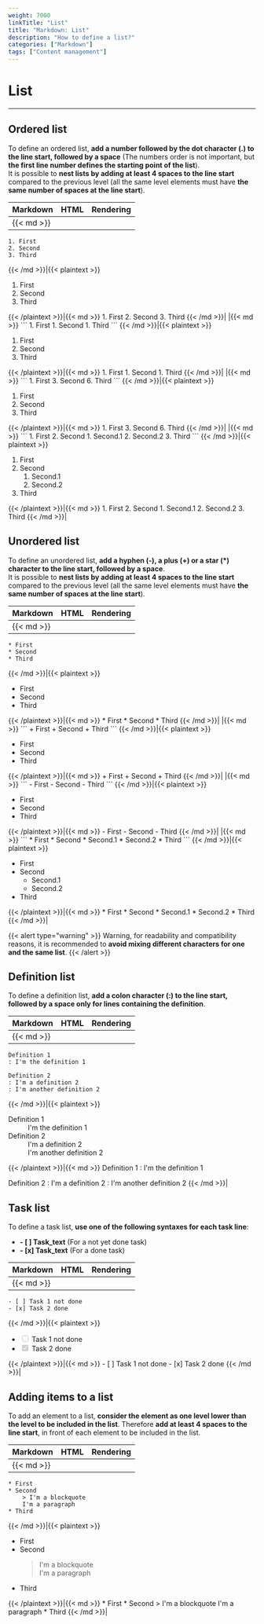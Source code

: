 ```yaml
---
weight: 7000
linkTitle: "List"
title: "Markdown: List"
description: "How to define a list?"
categories: ["Markdown"]
tags: ["Content management"]
---
```


# List
---

## Ordered list

To define an ordered list, **add a number followed by the dot character (.) to the line start, followed by a space** (The numbers order is not important, but **the first line number defines the starting point of the list**).  
It is possible to **nest lists by adding at least 4 spaces to the line start** compared to the previous level (all the same level elements must have **the same number of spaces at the line start**).

| Markdown | HTML | Rendering |
| -------- | ---- | --------- |
|{{< md >}}
```
1. First
2. Second
3. Third
```
{{< /md >}}|{{< plaintext >}}
<ol>
  <li>First</li>
  <li>Second</li>
  <li>Third</li>
</ol>
{{< /plaintext >}}|{{< md >}}
1. First
2. Second
3. Third
{{< /md >}}|
|{{< md >}}
```
1. First
1. Second
1. Third
```
{{< /md >}}|{{< plaintext >}}
<ol>
  <li>First</li>
  <li>Second</li>
  <li>Third</li>
</ol>
{{< /plaintext >}}|{{< md >}}
1. First
1. Second
1. Third
{{< /md >}}|
|{{< md >}}
```
1. First
3. Second
6. Third
```
{{< /md >}}|{{< plaintext >}}
<ol>
  <li>First</li>
  <li>Second</li>
  <li>Third</li>
</ol>
{{< /plaintext >}}|{{< md >}}
1. First
3. Second
6. Third
{{< /md >}}|
|{{< md >}}
```
1. First
2. Second
    1. Second.1
    2. Second.2
3. Third
```
{{< /md >}}|{{< plaintext >}}
<ol>
  <li>First</li>
  <li>Second
    <ol>
      <li>Second.1</li>
      <li>Second.2</li>
    </ol>
  </li>
  <li>Third</li>
</ol>
{{< /plaintext >}}|{{< md >}}
1. First
2. Second
    1. Second.1
    2. Second.2
3. Third
{{< /md >}}|

## Unordered list

To define an unordered list, **add a hyphen (-), a plus (+) or a star (*) character to the line start, followed by a space**.  
It is possible to **nest lists by adding at least 4 spaces to the line start** compared to the previous level (all the same level elements must have **the same number of spaces at the line start**).

| Markdown | HTML | Rendering |
| -------- | ---- | --------- |
|{{< md >}}
```
* First
* Second
* Third
```
{{< /md >}}|{{< plaintext >}}
<ul>
  <li>First</li>
  <li>Second</li>
  <li>Third</li>
</ul>
{{< /plaintext >}}|{{< md >}}
* First
* Second
* Third
{{< /md >}}|
|{{< md >}}
```
+ First
+ Second
+ Third
```
{{< /md >}}|{{< plaintext >}}
<ul>
  <li>First</li>
  <li>Second</li>
  <li>Third</li>
</ul>
{{< /plaintext >}}|{{< md >}}
+ First
+ Second
+ Third
{{< /md >}}|
|{{< md >}}
```
- First
- Second
- Third
```
{{< /md >}}|{{< plaintext >}}
<ul>
  <li>First</li>
  <li>Second</li>
  <li>Third</li>
</ul>
{{< /plaintext >}}|{{< md >}}
- First
- Second
- Third
{{< /md >}}|
|{{< md >}}
```
* First
* Second
    * Second.1
    * Second.2
* Third
```
{{< /md >}}|{{< plaintext >}}
<ul>
  <li>First</li>
  <li>Second
    <ul>
      <li>Second.1</li>
      <li>Second.2</li>
    </ul>
  </li>
  <li>Third</li>
</ul>
{{< /plaintext >}}|{{< md >}}
* First
* Second
    * Second.1
    * Second.2
* Third
{{< /md >}}|

{{< alert type="warning" >}}
Warning, for readability and compatibility reasons, it is recommended to **avoid mixing different characters for one and the same list**.
{{< /alert >}}

## Definition list

To define a definition list, **add a colon character (:) to the line start, followed by a space only for lines containing the definition**.

| Markdown | HTML | Rendering |
| -------- | ---- | --------- |
|{{< md >}}
```
Definition 1
: I'm the definition 1

Definition 2
: I'm a definition 2
: I'm another definition 2
```
{{< /md >}}|{{< plaintext >}}
<dl>
  <dt>Definition 1</dt>
  <dd>I'm the definition 1</dd>
  <dt>Definition 2</dt>
  <dd>I'm a definition 2</dd>
  <dd>I'm another definition 2</dd>
</dl>
{{< /plaintext >}}|{{< md >}}
Definition 1
: I'm the definition 1

Definition 2
: I'm a definition 2
: I'm another definition 2
{{< /md >}}|

## Task list

To define a task list, **use one of the following syntaxes for each task line**:

* **- \[ \] Task_text** (For a not yet done task)
* **- \[x\] Task_text** (For a done task)

| Markdown | HTML | Rendering |
| -------- | ---- | --------- |
|{{< md >}}
```
- [ ] Task 1 not done
- [x] Task 2 done
```
{{< /md >}}|{{< plaintext >}}
<ul>
  <li><input disabled="" type="checkbox"> Task 1 not done</li>
  <li><input checked="" disabled="" type="checkbox"> Task 2 done</li>
</ul>
{{< /plaintext >}}|{{< md >}}
- [ ] Task 1 not done
- [x] Task 2 done
{{< /md >}}|

## Adding items to a list

To add an element to a list, **consider the element as one level lower than the level to be included in the list**. Therefore **add at least 4 spaces to the line start**, in front of each element to be included in the list.

| Markdown | HTML | Rendering |
| -------- | ---- | --------- |
|{{< md >}}
```
* First
* Second
    > I'm a blockquote  
    I'm a paragraph
* Third
```
{{< /md >}}|{{< plaintext >}}
<ul>
  <li>First</li>
  <li>Second
    <blockquote><p>I'm a blockquote
      <br>
      I'm a paragraph</p>
    </blockquote>
  </li>
  <li>Third</li>
</ul>
{{< /plaintext >}}|{{< md >}}
* First
* Second
    > I'm a blockquote  
    I'm a paragraph
* Third
{{< /md >}}|
